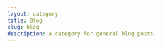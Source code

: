 ```yaml
---
layout: category
title: Blog
slug: blog
description: A category for general blog posts.
---
```


